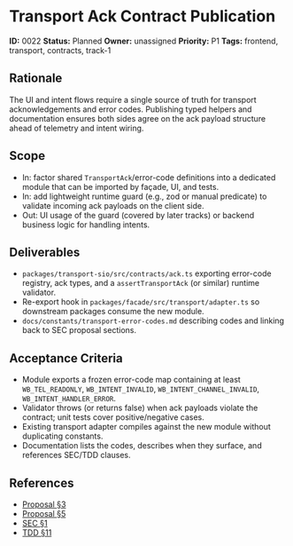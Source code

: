 # Transport Ack Contract Publication

**ID:** 0022
**Status:** Planned
**Owner:** unassigned
**Priority:** P1
**Tags:** frontend, transport, contracts, track-1

## Rationale
The UI and intent flows require a single source of truth for transport acknowledgements and error codes. Publishing typed helpers and documentation ensures both sides agree on the ack payload structure ahead of telemetry and intent wiring.

## Scope
- In: factor shared `TransportAck`/error-code definitions into a dedicated module that can be imported by façade, UI, and tests.
- In: add lightweight runtime guard (e.g., zod or manual predicate) to validate incoming ack payloads on the client side.
- Out: UI usage of the guard (covered by later tracks) or backend business logic for handling intents.

## Deliverables
- `packages/transport-sio/src/contracts/ack.ts` exporting error-code registry, ack types, and a `assertTransportAck` (or similar) runtime validator.
- Re-export hook in `packages/facade/src/transport/adapter.ts` so downstream packages consume the new module.
- `docs/constants/transport-error-codes.md` describing codes and linking back to SEC proposal sections.

## Acceptance Criteria
- Module exports a frozen error-code map containing at least `WB_TEL_READONLY`, `WB_INTENT_INVALID`, `WB_INTENT_CHANNEL_INVALID`, `WB_INTENT_HANDLER_ERROR`.
- Validator throws (or returns false) when ack payloads violate the contract; unit tests cover positive/negative cases.
- Existing transport adapter compiles against the new module without duplicating constants.
- Documentation lists the codes, describes when they surface, and references SEC/TDD clauses.

## References
- [Proposal §3](../../proposals/20251009-mini_frontend.md#3-architectural-contracts)
- [Proposal §5](../../proposals/20251009-mini_frontend.md#5-thin-transport-slice-mvp-wiring)
- [SEC §1](../../SEC.md#1-core-invariants-guardrails)
- [TDD §11](../../TDD.md#11-telemetry-read-only-transport-separation-sec-11)
